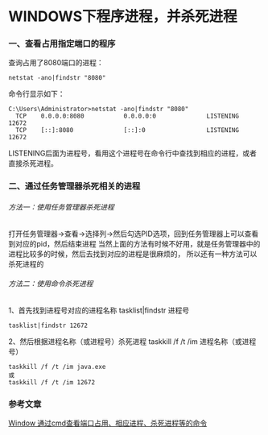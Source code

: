 # WINDOWS下程序进程，并杀死进程

### 一、查看占用指定端口的程序

查询占用了8080端口的进程：
    
    netstat -ano|findstr "8080"
    
命令行显示如下：

    C:\Users\Administrator>netstat -ano|findstr "8080"
      TCP    0.0.0.0:8080           0.0.0.0:0              LISTENING       12672
      TCP    [::]:8080              [::]:0                 LISTENING       12672

LISTENING后面为进程号，看用这个进程号在命令行中查找到相应的进程，或者直接杀死进程。

### 二、通过任务管理器杀死相关的进程

###### 方法一：使用任务管理器杀死进程
打开任务管理器->查看->选择列->然后勾选PID选项，回到任务管理器上可以查看到对应的pid，然后结束进程
当然上面的方法有时候不好用，就是任务管理器中的进程比较多的时候，然后去找到对应的进程是很麻烦的，
所以还有一种方法可以杀死进程的

###### 方法二：使用命令杀死进程
1、首先找到进程号对应的进程名称
tasklist|findstr 进程号

    tasklist|findstr 12672
    
2、然后根据进程名称（或进程号）杀死进程
taskkill /f /t /im 进程名称（或进程号）

    taskkill /f /t /im java.exe
    或
    taskkill /f /t /im 12672
    
### 参考文章

[Window 通过cmd查看端口占用、相应进程、杀死进程等的命令](http://blog.csdn.net/jiangwei0910410003/article/details/18967441)
